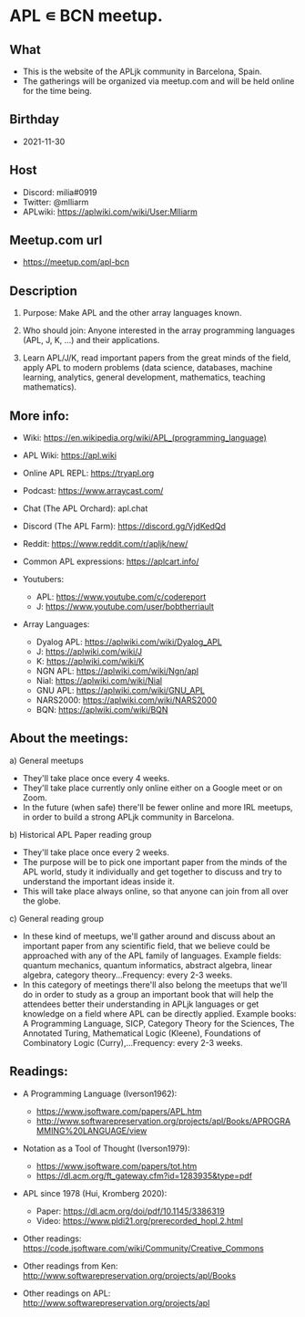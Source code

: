 # APL ∊ BCN meetup.

## What
- This is the website of the APLjk community in Barcelona, Spain.
- The gatherings will be organized via meetup.com and will be held online for the time being.

## Birthday
- 2021-11-30

## Host
- Discord: milia#0919
- Twitter: @mlliarm
- APLwiki: https://aplwiki.com/wiki/User:Mlliarm

## Meetup.com url
- https://meetup.com/apl-bcn

## Description

1) Purpose: Make APL and the other array languages known.

2) Who should join: Anyone interested in the array programming languages (APL, J, K, ...) and their applications.

3) Learn APL/J/K, read important papers from the great minds of the field, apply APL to modern problems (data science, databases, machine learning, analytics, general development, mathematics, teaching mathematics).

## More info:
- Wiki: https://en.wikipedia.org/wiki/APL_(programming_language)

- APL Wiki: https://apl.wiki

- Online APL REPL: https://tryapl.org

- Podcast: https://www.arraycast.com/

- Chat (The APL Orchard): apl.chat

- Discord (The APL Farm): https://discord.gg/VjdKedQd 

- Reddit: https://www.reddit.com/r/apljk/new/

- Common APL expressions: https://aplcart.info/

- Youtubers:
	* APL: https://www.youtube.com/c/codereport
	* J: https://www.youtube.com/user/bobtherriault
	
- Array Languages:
  * Dyalog APL: https://aplwiki.com/wiki/Dyalog_APL
  * J: https://aplwiki.com/wiki/J
  * K: https://aplwiki.com/wiki/K
  * NGN APL: https://aplwiki.com/wiki/Ngn/apl
  * Nial: https://aplwiki.com/wiki/Nial
  * GNU APL: https://aplwiki.com/wiki/GNU_APL
  * NARS2000: https://aplwiki.com/wiki/NARS2000
  * BQN: https://aplwiki.com/wiki/BQN

##  About the meetings:

a) General meetups
- They'll take place once every 4 weeks.
- They'll take place currently only online either on a Google meet or on Zoom. 
- In the future (when safe) there'll be fewer online and more IRL meetups, in order to build a strong APLjk community in Barcelona.

b) Historical APL Paper reading group
- They'll take place once every 2 weeks.
- The purpose will be to pick one important paper from the minds of the APL world, study it individually and get together to discuss and try to understand the important ideas inside it.
- This will take place always online, so that anyone can join from all over the globe.

c) General reading group
- In these kind of meetups, we'll gather around and discuss about an important paper from any scientific field, that we believe could be approached with any of the APL family of languages. Example fields: quantum mechanics, quantum informatics, abstract algebra, linear algebra, category theory...Frequency: every 2-3 weeks.
- In this category of meetings there'll also belong the meetups that we'll do in order to study as a group an important book that will help the attendees better their understanding in APLjk languages or get knowledge on a field where APL can be directly applied. Example books: A Programming Language, SICP, Category Theory for the Sciences, The Annotated Turing, Mathematical Logic (Kleene), Foundations of Combinatory Logic (Curry),...Frequency: every 2-3 weeks.

## Readings:

- A Programming Language (Iverson1962):
  * https://www.jsoftware.com/papers/APL.htm
  * http://www.softwarepreservation.org/projects/apl/Books/APROGRAMMING%20LANGUAGE/view

- Notation as a Tool of Thought (Iverson1979): 
  * https://www.jsoftware.com/papers/tot.htm
  * https://dl.acm.org/ft_gateway.cfm?id=1283935&type=pdf

- APL since 1978 (Hui, Kromberg 2020): 
  * Paper: https://dl.acm.org/doi/pdf/10.1145/3386319
  * Video: https://www.pldi21.org/prerecorded_hopl.2.html

- Other readings: https://code.jsoftware.com/wiki/Community/Creative_Commons
- Other readings from Ken: http://www.softwarepreservation.org/projects/apl/Books
- Other readings on APL: http://www.softwarepreservation.org/projects/apl

